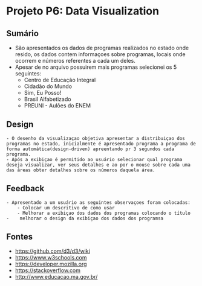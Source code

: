# Projeto P6: Data Visualization

## Sumário
   - São apresentados os dados de programas realizados no estado onde resido, os dados contem informaçoes sobre programas, locais onde ocorrem e números referentes a cada um deles.
   - Apesar de no arquivo possuirem mais programas selecionei os 5 seguintes:
       	- Centro de Educação Integral
		- Cidadão do Mundo
 		- Sim, Eu Posso!
		- Brasil Alfabetizado
 		- PREUNI - Aulões do ENEM

## Design
	- O desenho da visualizaçao objetiva apresentar a distribuiçao dos programas no estado, inicialmente é apresentado programa a programa de forma automática(design-driven) apreentando pr 3 segundos cada programa.
	- Após a exibiçao é permitido ao usuário selecionar qual programa deseja visualizar, ver seus detalhes e ao por o mouse sobre cada uma das áreas obter detalhes sobre os números daquela área.

## Feedback
 	- Apresentado a um usuário as seguintes observaçoes foram colocadas:
 		- Colocar um descritivo de como usar
 		- Melhorar a exibiçao dos dados dos programas colocando o título
 	-	 melhorar o design da exibiçao dos dados dos programsa

## Fontes
 - https://github.com/d3/d3/wiki
 - https://www.w3schools.com
 - https://developer.mozilla.org
 - https://stackoverflow.com
 - http://www.educacao.ma.gov.br/